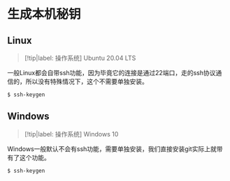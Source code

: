 # 生成本机秘钥

## Linux

> [!tip|label: 操作系统]
> Ubuntu 20.04 LTS

一般Linux都会自带ssh功能，因为毕竟它的连接是通过22端口，走的ssh协议通信的，所以没有特殊情况下，这个不需要单独安装。

```bash
$ ssh-keygen
```

## Windows

> [!tip|label: 操作系统]
> Windows 10

Windows一般默认不会有ssh功能，需要单独安装，我们直接安装git实际上就带有了这个功能。

```bash
$ ssh-keygen
```
